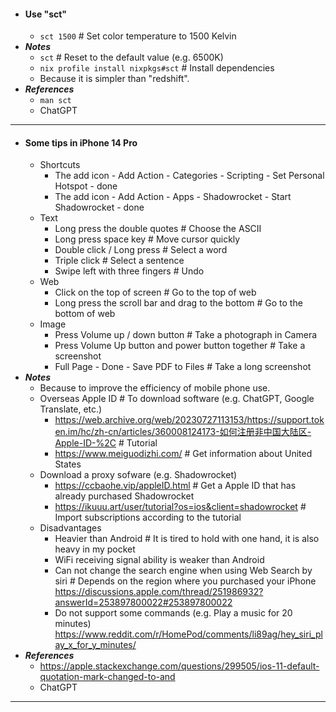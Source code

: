 - #### Use "sct"
    - `sct 1500` # Set color temperature to 1500 Kelvin
- ***Notes***
    - `sct` # Reset to the default value (e.g. 6500K)
    - `nix profile install nixpkgs#sct` # Install dependencies
    - Because it is simpler than "redshift".
- ***References***
    - `man sct`
    - ChatGPT
- ---
- #### Some tips in iPhone 14 Pro
    - Shortcuts
        - The add icon - Add Action - Categories - Scripting - Set Personal Hotspot - done
        - The add icon - Add Action - Apps - Shadowrocket - Start Shadowrocket - done
    - Text
        - Long press the double quotes # Choose the ASCII
        - Long press space key # Move cursor quickly
        - Double click / Long press # Select a word
        - Triple click # Select a sentence
        - Swipe left with three fingers # Undo
    - Web
        - Click on the top of screen # Go to the top of web
        - Long press the scroll bar and drag to the bottom # Go to the bottom of web
    - Image
        - Press Volume up / down button # Take a photograph in Camera
        - Press Volume Up button and power button together # Take a screenshot
        - Full Page - Done - Save PDF to Files # Take a long screenshot
- ***Notes***
    - Because to improve the efficiency of mobile phone use.
    - Overseas Apple ID # To download software (e.g. ChatGPT, Google Translate, etc.)
        - https://web.archive.org/web/20230727113153/https://support.token.im/hc/zh-cn/articles/360008124173-如何注册非中国大陆区-Apple-ID-%2C # Tutorial
        - https://www.meiguodizhi.com/ # Get information about United States
    - Download a proxy sofware (e.g. Shadowrocket)
        - https://ccbaohe.vip/appleID.html # Get a Apple ID that has already purchased Shadowrocket
        - https://ikuuu.art/user/tutorial?os=ios&client=shadowrocket # Import subscriptions according to the tutorial
    - Disadvantages
        - Heavier than Android # It is tired to hold with one hand, it is also heavy in my pocket
        - WiFi receiving signal ability is weaker than Android
        - Can not change the search engine when using Web Search by siri # Depends on the region where you purchased your iPhone https://discussions.apple.com/thread/251986932?answerId=253897800022#253897800022
        - Do not support some commands (e.g. Play a music for 20 minutes) https://www.reddit.com/r/HomePod/comments/li89ag/hey_siri_play_x_for_y_minutes/
- ***References***
    - https://apple.stackexchange.com/questions/299505/ios-11-default-quotation-mark-changed-to-and
    - ChatGPT
- ---
